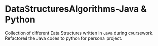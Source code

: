 # DataStructuresAlgorithms-Java & Python
Collection of different Data Structures written in Java during coursework.
Refactored the Java codes to python for personal project.
